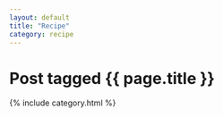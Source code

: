 ```yaml
---
layout: default
title: "Recipe"
category: recipe
---
```


<h1>Post tagged {{ page.title }}</h1>

{% include category.html %}

